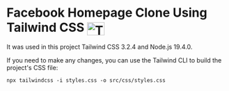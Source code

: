 # Facebook Homepage Clone Using Tailwind CSS <img align="center" alt="Tailwind CSS" height="30" width="40" src="https://cdn.jsdelivr.net/gh/devicons/devicon/icons/tailwindcss/tailwindcss-plain.svg">
 
It was used in this project Tailwind CSS 3.2.4 and Node.js 19.4.0.


 If you need to make any changes, you can use the Tailwind CLI to build the project's CSS file:
 ```
 npx tailwindcss -i styles.css -o src/css/styles.css
 ```
